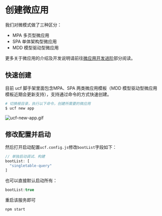 # 创建微应用


我们对微模式做了三种区分：

- MPA 多页型微应用
- SPA 单体架构型微应用
- MDD 模型驱动型微应用

更多关于微应用的介绍及开发说明请前往[微应用开发进阶](https://www.yuque.com/ucf-web/book/wkf6qs)部分阅读。

<a name="433d87d0"></a>
## 快速创建

目前 ucf 脚手架里面包含MPA、SPA 两类微应用模板（MDD 模型驱动型微应用模板近期会更新支持），支持通过命令的方式快速创建。

```bash
# 切换根目录，执行以下命令，创建所需要的微应用
$ ucf new app
```



![ucf-new-app.gif](https://cdn.nlark.com/yuque/0/2019/gif/192735/1553065064713-257f63d7-ffc9-4b36-a53f-512d61a318ff.gif#align=left&display=inline&height=481&name=ucf-new-app.gif&originHeight=481&originWidth=671&size=74110&status=done&width=671)

<a name="eef2657a"></a>
## 修改配置并启动

然后打开启动配置`ucf.config.js`修改`bootList`字段如下：

```javascript
// 单独启动调试、构建
bootList: [
  "singletable-query"
]
```

也可以直接默认启动所有：

```javascript
bootList:true
```

重启该服务即可

```bash
npm start
```